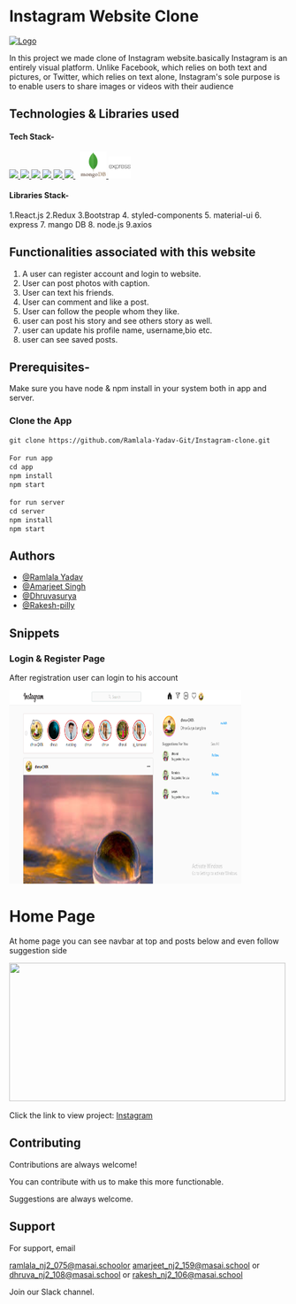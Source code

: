 # Instagram Website Clone

<a href="https://www.instagram.com//">![Logo](https://www.instagram.com/static/images/web/mobile_nav_type_logo.png/735145cfe0a4.png)</a>

In this project we made clone of Instagram website.basically Instagram is an entirely visual platform. Unlike Facebook, which relies on both text and pictures, or Twitter, which relies on text alone, Instagram's sole purpose is to enable users to share images or videos with their audience

## Technologies & Libraries used

#### Tech Stack-

<p align="left">
    <a href="https://www.w3.org/html/" target="_blank"> <img src="https://img.icons8.com/color/48/000000/html-5.png"/> </a>
    <a href="https://www.w3schools.com/css/" target="_blank"> <img src="https://img.icons8.com/color/48/000000/css3.png"/> </a>
    <a href="https://developer.mozilla.org/en-US/docs/Web/JavaScript" target="_blank"> <img src="https://img.icons8.com/color/48/000000/javascript.png"/> </a>
    <a href="https://reactjs.org/" target="_blank"> <img src="https://img.icons8.com/color/48/000000/react-native.png"/> </a>
    <a href="https://redux.js.org" target="_blank"> <img src="https://img.icons8.com/color/48/000000/redux.png"/> </a>    
    <!-- <a href="https://getbootstrap.com" target="_blank"> <img src="https://img.icons8.com/color/48/000000/bootstrap.png"/> </a>  -->
    <a style="padding-right:8px;" href="https://nodejs.org" target="_blank"> <img src="https://img.icons8.com/color/48/000000/nodejs.png"/> </a>
     <a href="https://www.mongodb.com/" target="_blank"> <img src="https://raw.githubusercontent.com/devicons/devicon/master/icons/mongodb/mongodb-original-wordmark.svg" alt="mongodb" width="48" height="48"/> </a>
     <a href="https://expressjs.com" target="_blank"> <img src="https://raw.githubusercontent.com/devicons/devicon/master/icons/express/express-original-wordmark.svg" alt="express" width="40" height="40"/> </a>
    
</p>

#### Libraries Stack-
1.React.js
2.Redux
3.Bootstrap
4. styled-components
5. material-ui
6. express 
7. mango DB
8. node.js
9.axios


## Functionalities associated with this website

1. A user can register account and login to website.
2. User can post photos with caption.
3. User can text his friends.
4. User can comment and like a post.
5. User can follow the people whom they like.
6. user can post his story and see others story as well.
7. user can update his profile name, username,bio etc.
8. user can see saved posts.

## Prerequisites-

Make sure you have node & npm install in your system both in app and server. 

### Clone the App

```
git clone https://github.com/Ramlala-Yadav-Git/Instagram-clone.git

For run app 
cd app
npm install
npm start

for run server
cd server
npm install
npm start
```


## Authors

- [@Ramlala Yadav](https://github.com/Ramlala-Yadav-Git)
- [@Amarjeet Singh](https://github.com/ajkarnawal0001)
- [@Dhruvasurya](https://github.com/dhruva-surya)
- [@Rakesh-pilly](https://github.com/Rakesh-pilly)

## Snippets

<p>
<h3>Login & Register Page</h3>
<p>After registration user can login to his account</p> 
  <img src="https://github.com/Ramlala-Yadav-Git/Instagram-clone/blob/main/app/src/Image/productImages/Screenshot%202021-10-04%20102835.png" width="420" height="350">
 <h1>Home Page</h1>
 <p>At home page you can see navbar at top and posts below and even follow suggestion side</p>
<img src="https://cdn.hashnode.com/res/hashnode/image/upload/v1633268287011/AK0tel34l.png" width="500" height="250">
 </p>
 
 Click the link to view project: 
 <a href="">Instagram</a>
  


## Contributing

Contributions are always welcome!

You can contribute with us to make this more functionable.

Suggestions are always welcome.
  
## Support

For support, email  

ramlala_nj2_075@masai.schoolor
amarjeet_nj2_159@masai.school or
dhruva_nj2_108@masai.school or
rakesh_nj2_106@masai.school

Join our Slack channel.

